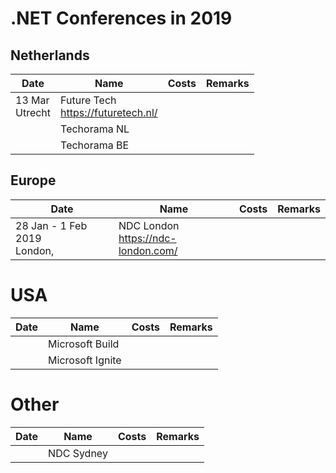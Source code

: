 # .NET Conferences in 2019

## Netherlands

|Date|Name|Costs|Remarks|
|----|----|-----|-------|
|13 Mar<br />Utrecht|Future Tech<br />https://futuretech.nl/|||
||Techorama NL|||
||Techorama BE|||

## Europe

|Date|Name|Costs|Remarks|
|----|----|-----|-------|
|28 Jan - 1 Feb 2019<br/>London, |NDC London<br/>https://ndc-london.com/|||

# USA

|Date|Name|Costs|Remarks|
|----|----|-----|-------|
||Microsoft Build|||
||Microsoft Ignite|||

# Other

|Date|Name|Costs|Remarks|
|----|----|-----|-------|
||NDC Sydney|||
